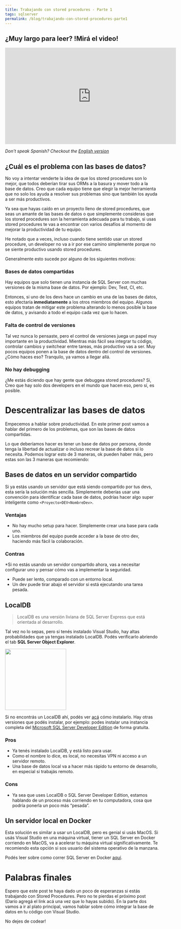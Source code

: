 ```yaml
---
title: Trabajando con stored procedures - Parte 1
tags: sqlserver
permalink: /blog/trabajando-con-stored-procedures-parte1
---
```


## ¿Muy largo para leer? !Mirá el video!

<iframe width="560" height="315" src="https://www.youtube.com/embed/UX8kcg34nGo" frameborder="0" allow="accelerometer; autoplay; encrypted-media; gyroscope; picture-in-picture" allowfullscreen></iframe>

_Don't speak Spanish? Checkout the [English version](https://www.hardkoded.com/blogs/how-to-work-with-stored-procedures-and-not-die-trying)_

## ¿Cuál es el problema con las bases de datos?

No voy a intentar venderte la idea de que los stored procedures son lo mejor, que todos deberían tirar sus ORMs a la basura y mover todo a la base de datos. Creo que cada equipo tiene que elegir la mejor herramienta que no solo los ayuda a resolver sus problemas sino que también los ayuda a ser más productivos.

Ya sea que hayas caído en un proyecto lleno de stored procedures, que seas un amante de las bases de datos o que simplemente consideras que los stored procedures son la herramienta adecuada para tu trabajo, si usas stored procedures te vas a encontrar con varios desafíos al momento de mejorar la productividad de tu equipo.

He notado que a veces, incluso cuando tiene sentido usar un stored procedure, un developer no va a ir por ese camino simplemente porque no se siente productivo usando stored procedures.

Generalmente esto sucede por alguno de los siguientes motivos:

### Bases de datos compartidas
Hay equipos que solo tienen una instancia de SQL Server con muchas versiones de la misma base de datos. Por ejemplo: Dev, Test, CI, etc. 

Entonces, si uno de los devs hace un cambio en una de las bases de datos, esto afectaría **inmediatamente** a los otros miembros del equipo. 
Algunos equipos tratan de mitigar este problema alterando lo menos posible la base de datos, y avisando a todo el equipo cada vez que lo hacen.

### Falta de control de versiones

Tal vez nunca lo pensaste, pero el control de versiones juega un papel muy importante en la productividad. Mientras más fácil sea integrar tu código, controlar cambios y switchear entre tareas, más productivo vas a ser.
Muy pocos equipos ponen a la base de datos dentro del control de versiones. ¿Cómo haces eso? Tranquilo, ya vamos a llegar allá.

### No hay debugging

¿Me estás diciendo que hay gente que debuggea stored procedures? Si, Creo que hay solo dos developers en el mundo que hacen eso, pero sí, es posible.


# Descentralizar las bases de datos

Empecemos a hablar sobre productividad. En este primer post vamos a hablar del primero de los problemas, que son las bases de datos compartidas.

Lo que deberíamos hacer es tener un base de datos por persona, donde tenga la libertad de actualizar o incluso recrear la base de datos si lo necesita. Podemos lograr esto de 3 maneras, ok pueden haber más, pero estas son las 3 maneras que recomiendo:

## Bases de datos en un servidor compartido
Si ya estás usando un servidor que está siendo compartido por tus devs, esta sería la solución más sencilla. Simplemente deberías usar una convención para identificar cada base de datos, podrías hacer algo super inteligente como `<Proyecto>DEV<NombreDev>`.

### Ventajas
* No hay mucho setup para hacer. Simplemente crear una base para cada uno.
* Los miembros del equipo puede acceder a la base de otro dev, haciendo más fácil la colaboración.

### Contras
*Si no estás usando un servidor compartido ahora, vas a necesitar configurar uno y pensar cómo vas a implementar la seguridad. 
* Puede ser lento, comparado con un entorno local.
* Un dev puede tirar abajo el servidor si está ejecutando una tarea pesada.

## LocalDB

>LocalDB es una versión liviana de SQL Server Express que está orientada al desarrollo.

Tal vez no lo sepas, pero si tenés instalado Visual Studio, hay altas probabilidades que ya tengas instalado LocalDB. Podés verificarlo abriendo el tab **SQL Server Object Explorer**.

<img src="https://raw.githubusercontent.com/kblok/kblok.github.io/master/img/working-with-stored-procedures/SQLServerObjectExplorer.png" height="200px">

Si no encontrás un LocalDB ahí, podés ver 
[acá](https://docs.microsoft.com/en-us/sql/database-engine/configure-windows/sql-server-2016-express-localdb) cómo instalarlo. Hay otras versiones que podés instalar, por ejemplo: podes instalar una instancia completa del [Microsoft SQL Server Developer Edition](https://blogs.technet.microsoft.com/dataplatforminsider/2016/03/31/microsoft-sql-server-developer-edition-is-now-free/) de forma gratuita.

### Pros

* Ya tenés instalado LocalDB, y está listo para usar.
* Como el nombre lo dice, es local, no necesitas VPN ni acceso a un servidor remoto.
* Una base de datos local va a hacer más rápido tu entorno de desarrollo, en especial si trabajás remoto.

### Cons

* Ya sea que uses LocalDB o SQL Server Developer Edition, estamos hablando de un proceso más corriendo en tu computadora, cosa que podría ponerla un poco más “pesada”.

## Un servidor local en Docker

Esta solución es similar a usar un LocalDB, pero es genial si usás MacOS. Si usás Visual Studio en una máquina virtual, tiener un SQL Server en Docker corriendo en MacOS, va a acelerar tu máquina virtual significativamente. Te recomiendo esta opción si sos usuario del sistema operativo de la manzana.

Podés leer sobre como correr SQL Server en Docker [aquí](https://docs.microsoft.com/en-us/sql/linux/quickstart-install-connect-docker).

# Palabras finales

Espero que este post te haya dado un poco de esperanzas si estás trabajando con Stored Procedures. Pero no te pierdas el próximo post (Darío agregá el link acá una vez que lo hayas subido). En la parte dos vamos a ir al plato principal, vamos hablar sobre cómo integrar la base de datos en tu código con Visual Studio.

No dejes de codear!

